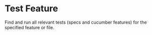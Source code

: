 # Test Feature

Find and run all relevant tests (specs and cucumber features) for the specified feature or file.